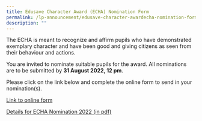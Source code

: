 ```yaml
---
title: Edusave Character Award (ECHA) Nomination Form
permalink: /lp-announcement/edusave-character-awardecha-nomination-form-for-stakeholders-parents-coaches-psg/
description: ""
---
```

<p>The ECHA is meant to recognize and affirm pupils who have demonstrated exemplary character and have been good and giving citizens as seen from their behaviour and actions.</p>
<p>You are invited to nominate suitable pupils for the award. All nominations are to be submitted by&nbsp;<strong>31 August 2022, 12 pm</strong>.</p>
<p>Please click on the link below and complete the online form to send in your nomination(s).</p>
<p><a href="https://form.gov.sg/62f4aae566772d0016859625" target="_blank" rel="noopener noreferrer">Link to online form</a></p>
<p><a href="/files/2022-ECHA-Nomination-form-for-Stakeholders.pdf" target="_blank" rel="noopener noreferrer">Details for ECHA Nomination 2022 (in pdf)</a></p>